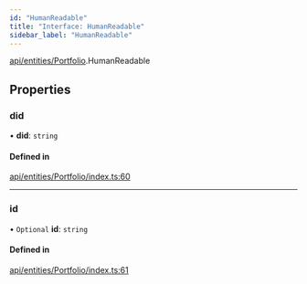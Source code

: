 ```yaml
---
id: "HumanReadable"
title: "Interface: HumanReadable"
sidebar_label: "HumanReadable"
---
```


[api/entities/Portfolio](../../../../../modules/API/Entities/Portfolio/Portfolio.md).HumanReadable

## Properties

### did

• **did**: `string`

#### Defined in

[api/entities/Portfolio/index.ts:60](https://github.com/PolymeshAssociation/polymesh-sdk/blob/978e4ded6/src/api/entities/Portfolio/index.ts#L60)

___

### id

• `Optional` **id**: `string`

#### Defined in

[api/entities/Portfolio/index.ts:61](https://github.com/PolymeshAssociation/polymesh-sdk/blob/978e4ded6/src/api/entities/Portfolio/index.ts#L61)
